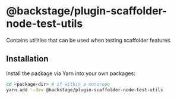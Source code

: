 # @backstage/plugin-scaffolder-node-test-utils

Contains utilities that can be used when testing scaffolder features.

## Installation

Install the package via Yarn into your own packages:

```sh
cd <package-dir> # if within a monorepo
yarn add --dev @backstage/plugin-scaffolder-node-test-utils
```
